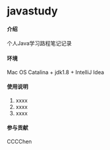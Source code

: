 # javastudy

#### 介绍

个人Java学习路程笔记记录

#### 环境

Mac OS Catalina + jdk1.8 + IntelliJ Idea

#### 使用说明

1.  xxxx
2.  xxxx
3.  xxxx

#### 参与贡献

CCCChen
